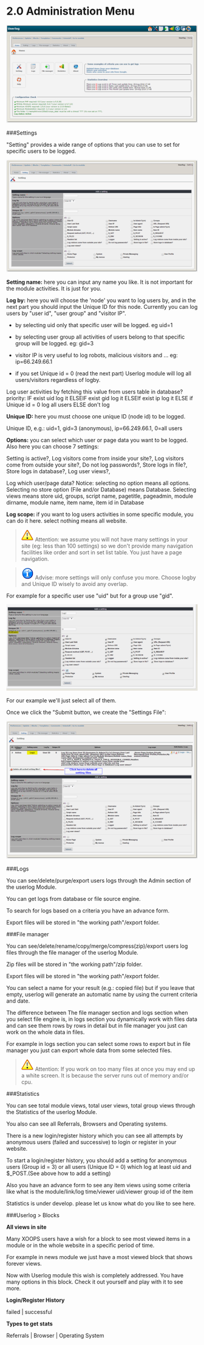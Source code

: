 # 2.0 Administration Menu

![](../assets/image001.png)

###Settings

"Setting" provides a wide range of options that you can use to set for specific users to be logged.

![](../assets/settings1.png)


**Setting name:** here you can input any name you like. It is not important for the module activities. It is just for you.

**Log by:** here you will choose the 'node' you want to log users by, and in the next part you should input the Unique ID for this node. Currently you can log users by "user id", "user group" and "visitor IP".

- by selecting uid only that specific user will be logged. eg uid=1

- by selecting user group all activities of users belong to that specific group will be logged. eg: gid=3

- visitor IP is very useful to log robots, malicious visitors and ... eg: ip=66.249.66.1

- if you set Unique id = 0 (read the next part) Userlog module will log all users/visitors regardless of logby.

Log user activities by fetching this value from users table in database? priority: IF exist uid log it ELSEIF exist gid log it ELSEIf exist ip log it ELSE if Unique id = 0 log all users ELSE don't log

**Unique ID:** here you must choose one unique ID (node id) to be logged.

Unique ID, e.g.: uid=1, gid=3 (anonymous), ip=66.249.66.1, 0=all users

**Options:** you can select which user or page data you want to be logged. Also here you can choose 7 settings:

Setting is active?, Log visitors come from inside your site?, Log visitors come from outside your site?, Do not log passwords?, Store logs in file?, Store logs in database?, Log user views?,

Log which user/page data? Notice: selecting no option means all options. Selecting no store option (File and/or Database) means Database. Selecting views means store uid, groups, script name, pagetitle, pageadmin, module dirname, module name, item name, item id in Database

**Log scope:** if you want to log users activities in some specific module, you can do it here.
select nothing means all website.

>![](../assets/info/important.png) Attention: we assume you will not have many settings in your site (eg: less than 100 settings) so we don't provide many navigation facilities like order and sort in set list table. You just have a page navigation.


>![](../assets/info/info.png) Advise: more settings will only confuse you more. Choose logby and Unique ID wisely to avoid any overlap.

For example for a specific user use "uid" but for a group use "gid".

![](../assets/settings2.png)

For our example we'll just select all of them.

Once we click the "Submit button, we create the "Settings File":

![](../assets/settings3.png)


###Logs

You can see/delete/purge/export users logs through the Admin section of the userlog Module.

You can get logs from database or file source engine.

To search for logs based on a criteria you have an advance form.

Export files will be stored in "the working path"/export folder.

###File manager

You can see/delete/rename/copy/merge/compress(zip)/export users log files through the file manager of the userlog Module.

Zip files will be stored in "the working path"/zip folder.

Export files will be stored in "the working path"/export folder.

You can select a name for your result (e.g.: copied file) but if you leave that empty, userlog will generate an automatic name by using the current criteria and date.

The difference between The file manager section and logs section when you select file engine is, in logs section you dynamically work with files data and can see them rows by rows in detail but in file manager you just can work on the whole data in files.

For example in logs section you can select some rows to export but in file manager you just can export whole data from some selected files.

>![](../assets/info/important.png) Attention: If you work on too many files at once you may end up a white screen. It is because the server runs out of memory and/or cpu.

###Statistics

You can see total module views, total user views, total group views through the Statistics of the userlog Module.

You also can see all Referrals, Browsers and Operating systems.

There is a new login/register history which you can see all attempts by anonymous users (failed and successive) to login or register in your website.

To start a login/register history, you should add a setting for anonymous users (Group id = 3) or all users (Unique ID = 0) which log at least uid and $_POST.(See above how to add a setting)

Also you have an advance form to see any item views using some criteria like what is the module/link/log time/viewer uid/viewer group id of the item

Statistics is under develop. please let us know what do you like to see here.

###Userlog > Blocks

**All views in site**

Many XOOPS users have a wish for a block to see most viewed items in a module or in the whole website in a specific period of time.

For example in news module we just have a most viewed block that shows forever views.

Now with Userlog module this wish is completely addressed. You have many options in this block. Check it out yourself and play with it to see more.

**Login/Register History**

failed | successful

**Types to get stats**

Referrals | Browser | Operating System
